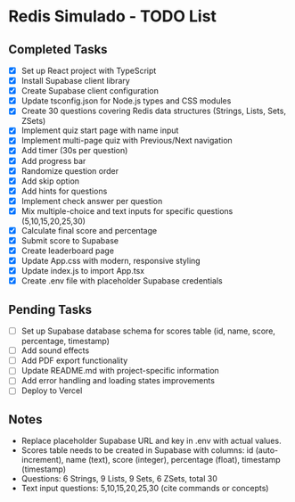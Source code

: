 # Redis Simulado - TODO List

## Completed Tasks
- [x] Set up React project with TypeScript
- [x] Install Supabase client library
- [x] Create Supabase client configuration
- [x] Update tsconfig.json for Node.js types and CSS modules
- [x] Create 30 questions covering Redis data structures (Strings, Lists, Sets, ZSets)
- [x] Implement quiz start page with name input
- [x] Implement multi-page quiz with Previous/Next navigation
- [x] Add timer (30s per question)
- [x] Add progress bar
- [x] Randomize question order
- [x] Add skip option
- [x] Add hints for questions
- [x] Implement check answer per question
- [x] Mix multiple-choice and text inputs for specific questions (5,10,15,20,25,30)
- [x] Calculate final score and percentage
- [x] Submit score to Supabase
- [x] Create leaderboard page
- [x] Update App.css with modern, responsive styling
- [x] Update index.js to import App.tsx
- [x] Create .env file with placeholder Supabase credentials

## Pending Tasks
- [ ] Set up Supabase database schema for scores table (id, name, score, percentage, timestamp)
- [ ] Add sound effects
- [ ] Add PDF export functionality
- [ ] Update README.md with project-specific information
- [ ] Add error handling and loading states improvements
- [ ] Deploy to Vercel

## Notes
- Replace placeholder Supabase URL and key in .env with actual values.
- Scores table needs to be created in Supabase with columns: id (auto-increment), name (text), score (integer), percentage (float), timestamp (timestamp)
- Questions: 6 Strings, 9 Lists, 9 Sets, 6 ZSets, total 30
- Text input questions: 5,10,15,20,25,30 (cite commands or concepts)
